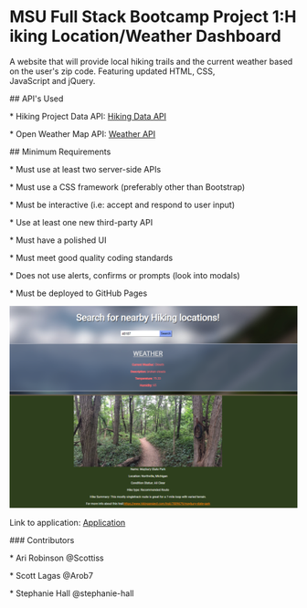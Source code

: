# MSU Full Stack Bootcamp Project 1:Hiking Location/Weather Dashboard

A website that will provide local hiking trails and the current weather based on the user's zip code. Featuring updated HTML, CSS, JavaScript and jQuery.

## API's Used

* Hiking Project Data API: [Hiking Data API](https://www.hikingproject.com/data)

* Open Weather Map API: [Weather API](https://openweathermap.org/api)

## Minimum Requirements

* Must use at least two server-side APIs

* Must use a CSS framework (preferably other than Bootstrap)

* Must be interactive (i.e: accept and respond to user input)

* Use at least one new third-party API

* Must have a polished UI

* Must meet good quality coding standards

* Does not use alerts, confirms or prompts (look into modals)

* Must be deployed to GitHub Pages

![Screenshot of application](assets\images\ScreenShot.PNG)

Link to application: [Application](scottiss.github.io/project-1)

### Contributors

* Ari Robinson @Scottiss

* Scott Lagas @Arob7

* Stephanie Hall @stephanie-hall
